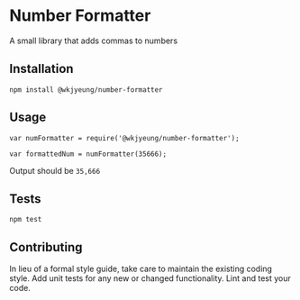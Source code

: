 Number Formatter
=========

A small library that adds commas to numbers

## Installation

  `npm install @wkjyeung/number-formatter`

## Usage

    var numFormatter = require('@wkjyeung/number-formatter');

    var formattedNum = numFormatter(35666);
  
  
  Output should be `35,666`


## Tests

  `npm test`

## Contributing

In lieu of a formal style guide, take care to maintain the existing coding style. Add unit tests for any new or changed functionality. Lint and test your code.